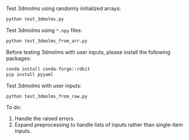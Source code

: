 Test 3dmolms using randomly initialized arrays: 

```bash
python test_3dmolms.py
```

Test 3dmolms using `*.npy` files: 

```bash
python test_3dmolms_from_arr.py
```

Before testing 3dmolms with user inputs, please install the following packages:

```bash
conda install conda-forge::rdkit
pip install pyyaml
```

Test 3dmolms with user inputs: 

```bash
python test_3dmolms_from_raw.py
```

To do: 

1. Handle the raised errors.
2. Expand preprocessing to handle lists of inputs rather than single-item inputs. 